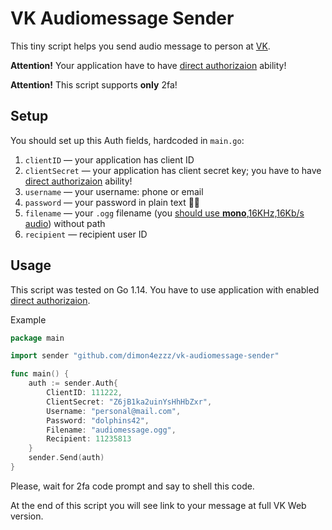 # VK Audiomessage Sender

This tiny script helps you send audio message to person at [VK](https://vk.com).

**Attention!** Your application have to have [direct authorizaion](https://vk.com/dev/auth_direct) ability!

**Attention!** This script supports **only** 2fa!

## Setup

You should set up this Auth fields, hardcoded in `main.go`:
1. `clientID` — your application has client ID
1. `clientSecret` — your application has client secret key; you have to have [direct authorizaion](https://vk.com/dev/auth_direct) ability!
1. `username` — your username: phone or email
1. `password` — your password in plain text 🤷‍♂️
1. `filename` — your `.ogg` filename (you [should use **mono**,16KHz,16Kb/s audio](https://vk.com/dev/upload_files_2)) without path
1. `recipient` — recipient user ID

## Usage

This script was tested on Go 1.14. You have to use application with enabled [direct authorizaion](https://vk.com/dev/auth_direct).

Example
```go
package main

import sender "github.com/dimon4ezzz/vk-audiomessage-sender"

func main() {
    auth := sender.Auth{
        ClientID: 111222,
        ClientSecret: "Z6jB1ka2uinYsHhHbZxr",
        Username: "personal@mail.com",
        Password: "dolphins42",
        Filename: "audiomessage.ogg",
        Recipient: 11235813
    }
    sender.Send(auth)
}
```

Please, wait for 2fa code prompt and say to shell this code.

At the end of this script you will see link to your message at full VK Web version.